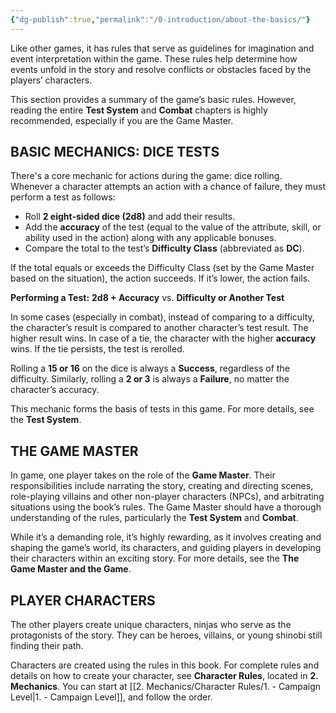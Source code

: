 ```yaml
---
{"dg-publish":true,"permalink":"/0-introduction/about-the-basics/"}
---
```


Like other games, it has rules that serve as guidelines for imagination and event interpretation within the game. These rules help determine how events unfold in the story and resolve conflicts or obstacles faced by the players’ characters.

This section provides a summary of the game’s basic rules. However, reading the entire **Test System** and **Combat** chapters is highly recommended, especially if you are the Game Master.

## BASIC MECHANICS: DICE TESTS

There's a core mechanic for actions during the game: dice rolling. Whenever a character attempts an action with a chance of failure, they must perform a test as follows:

- Roll **2 eight-sided dice (2d8)** and add their results.
- Add the **accuracy** of the test (equal to the value of the attribute, skill, or ability used in the action) along with any applicable bonuses.
- Compare the total to the test’s **Difficulty Class** (abbreviated as **DC**).

If the total equals or exceeds the Difficulty Class (set by the Game Master based on the situation), the action succeeds. If it’s lower, the action fails.

**Performing a Test:**
**2d8 + Accuracy** vs. **Difficulty or Another Test**

In some cases (especially in combat), instead of comparing to a difficulty, the character’s result is compared to another character’s test result. The higher result wins. In case of a tie, the character with the higher **accuracy** wins. If the tie persists, the test is rerolled.

Rolling a **15 or 16** on the dice is always a **Success**, regardless of the difficulty. Similarly, rolling a **2 or 3** is always a **Failure**, no matter the character’s accuracy.

This mechanic forms the basis of tests in this game. For more details, see the **Test System**.

## THE GAME MASTER

In game, one player takes on the role of the **Game Master**. Their responsibilities include narrating the story, creating and directing scenes, role-playing villains and other non-player characters (NPCs), and arbitrating situations using the book’s rules. The Game Master should have a thorough understanding of the rules, particularly the **Test System** and **Combat**.

While it’s a demanding role, it’s highly rewarding, as it involves creating and shaping the game’s world, its characters, and guiding players in developing their characters within an exciting story. For more details, see the **The Game Master and the Game**.

## PLAYER CHARACTERS

The other players create unique characters, ninjas who serve as the protagonists of the story. They can be heroes, villains, or young shinobi still finding their path.

Characters are created using the rules in this book. For complete rules and details on how to create your character, see **Character Rules**, located in **2. Mechanics**. You can start at [[2. Mechanics/Character Rules/1. - Campaign Level\|1. - Campaign Level]], and follow the order.